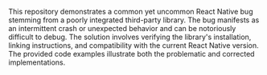 This repository demonstrates a common yet uncommon React Native bug stemming from a poorly integrated third-party library. The bug manifests as an intermittent crash or unexpected behavior and can be notoriously difficult to debug. The solution involves verifying the library's installation, linking instructions, and compatibility with the current React Native version.  The provided code examples illustrate both the problematic and corrected implementations.